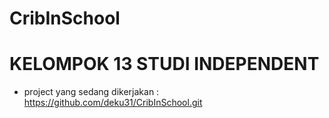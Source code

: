 # CribInSchool
# KELOMPOK 13 STUDI INDEPENDENT
- project yang sedang dikerjakan : https://github.com/deku31/CribInSchool.git

